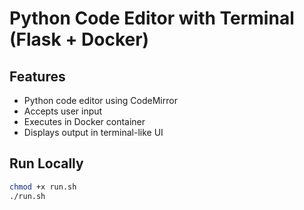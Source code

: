 # Python Code Editor with Terminal (Flask + Docker)

## Features
- Python code editor using CodeMirror
- Accepts user input
- Executes in Docker container
- Displays output in terminal-like UI

## Run Locally
```bash
chmod +x run.sh
./run.sh
```